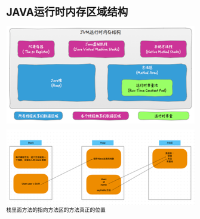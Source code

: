 # JAVA运行时内存区域结构
![img.png](images/jvmModel.png)

![img.png](images/simpleJvmModel.png)
栈里面方法的指向方法区的方法真正的位置